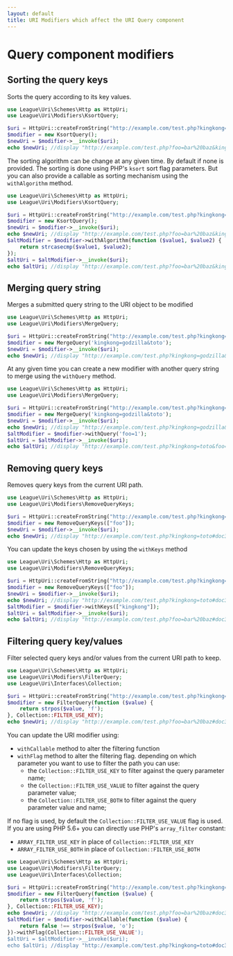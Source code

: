 ```yaml
---
layout: default
title: URI Modifiers which affect the URI Query component
---
```


# Query component modifiers

## Sorting the query keys

Sorts the query according to its key values.

~~~php
use League\Uri\Schemes\Http as HttpUri;
use League\Uri\Modifiers\KsortQuery;

$uri = HttpUri::createFromString("http://example.com/test.php?kingkong=toto&foo=bar+baz#doc3");
$modifier = new KsortQuery();
$newUri = $modifier->__invoke($uri);
echo $newUri; //display "http://example.com/test.php?foo=bar%20baz&kingkong=toto#doc3"
~~~

The sorting algorithm can be change at any given time. By default if none is provided. The sorting is done using PHP's `ksort` sort flag parameters. But you can also provide a callable as sorting mechanism using the `withAlgorithm` method.

~~~php
use League\Uri\Schemes\Http as HttpUri;
use League\Uri\Modifiers\KsortQuery;

$uri = HttpUri::createFromString("http://example.com/test.php?kingkong=toto&foo=bar+baz#doc3");
$modifier = new KsortQuery();
$newUri = $modifier->__invoke($uri);
echo $newUri; //display "http://example.com/test.php?foo=bar%20baz&kingkong=toto#doc3"
$altModifier = $modifier->withAlgorithm(function ($value1, $value2) {
    return strcasecmp($value1, $value2);
});
$altUri = $altModifier->__invoke($uri);
echo $altUri; //display "http://example.com/test.php?foo=bar%20baz&kingkong=toto#doc3"
~~~

## Merging query string

Merges a submitted query string to the URI object to be modified

~~~php
use League\Uri\Schemes\Http as HttpUri;
use League\Uri\Modifiers\MergeQuery;

$uri = HttpUri::createFromString("http://example.com/test.php?kingkong=toto&foo=bar+baz#doc3");
$modifier = new MergeQuery('kingkong=godzilla&toto');
$newUri = $modifier->__invoke($uri);
echo $newUri; //display "http://example.com/test.php?kingkong=godzilla&foo=bar%20baz&&toto#doc3"
~~~

At any given time you can create a new modifier with another query string to merge using the `withQuery` method.

~~~php
use League\Uri\Schemes\Http as HttpUri;
use League\Uri\Modifiers\MergeQuery;

$uri = HttpUri::createFromString("http://example.com/test.php?kingkong=toto&foo=bar+baz#doc3");
$modifier = new MergeQuery('kingkong=godzilla&toto');
$newUri = $modifier->__invoke($uri);
echo $newUri; //display "http://example.com/test.php?kingkong=godzilla&foo=bar%20baz&&toto#doc3"
$altModifier = $modifier->withQuery('foo=1');
$altUri = $altModifier->__invoke($uri);
echo $altUri; //display "http://example.com/test.php?kingkong=toto&foo=1#doc3"
~~~


## Removing query keys

Removes query keys from the current URI path.

~~~php
use League\Uri\Schemes\Http as HttpUri;
use League\Uri\Modifiers\RemoveQueryKeys;

$uri = HttpUri::createFromString("http://example.com/test.php?kingkong=toto&foo=bar+baz#doc3");
$modifier = new RemoveQueryKeys(["foo"]);
$newUri = $modifier->__invoke($uri);
echo $newUri; //display "http://example.com/test.php?kingkong=toto#doc3"
~~~

You can update the keys chosen by using the `withKeys` method

~~~php
use League\Uri\Schemes\Http as HttpUri;
use League\Uri\Modifiers\RemoveQueryKeys;

$uri = HttpUri::createFromString("http://example.com/test.php?kingkong=toto&foo=bar+baz#doc3");
$modifier = new RemoveQueryKeys(["foo"]);
$newUri = $modifier->__invoke($uri);
echo $newUri; //display "http://example.com/test.php?kingkong=toto#doc3"
$altModifier = $modifier->withKeys(["kingkong"]);
$altUri = $altModifier->__invoke($uri);
echo $altUri; //display "http://example.com/test.php?foo=bar%20baz#doc3"
~~~

## Filtering query key/values

Filter selected query keys and/or values from the current URI path to keep.

~~~php
use League\Uri\Schemes\Http as HttpUri;
use League\Uri\Modifiers\FilterQuery;
use League\Uri\Interfaces\Collection;

$uri = HttpUri::createFromString("http://example.com/test.php?kingkong=toto&foo=bar+baz#doc3");
$modifier = new FilterQuery(function ($value) {
    return strpos($value, 'f');
}, Collection::FILTER_USE_KEY);
echo $newUri; //display "http://example.com/test.php?foo=bar%20baz#doc3"
~~~

You can update the URI modifier using:

- `withCallable` method to alter the filtering function
- `withFlag` method to alter the filtering flag. depending on which parameter you want to use to filter the path you can use:
	- the `Collection::FILTER_USE_KEY` to filter against the query parameter name;
	- the `Collection::FILTER_USE_VALUE` to filter against the query parameter value;
	- the `Collection::FILTER_USE_BOTH` to filter against the query parameter value and name;

If no flag is used, by default the `Collection::FILTER_USE_VALUE` flag is used.
If you are using PHP 5.6+ you can directly use PHP's `array_filter` constant:

- `ARRAY_FILTER_USE_KEY` in place of `Collection::FILTER_USE_KEY`
- `ARRAY_FILTER_USE_BOTH` in place of `Collection::FILTER_USE_BOTH`

~~~php
use League\Uri\Schemes\Http as HttpUri;
use League\Uri\Modifiers\FilterQuery;
use League\Uri\Interfaces\Collection;

$uri = HttpUri::createFromString("http://example.com/test.php?kingkong=toto&foo=bar+baz#doc3");
$modifier = new FilterQuery(function ($value) {
    return strpos($value, 'f');
}, Collection::FILTER_USE_KEY);
echo $newUri; //display "http://example.com/test.php?foo=bar%20baz#doc3"
$altModifier = $modifier->withCallable(function ($value) {
    return false !== strpos($value, 'o');
})->withFlag(Collection::FILTER_USE_VALUE');
$altUri = $altModifier->__invoke($uri);
echo $altUri; //display "http://example.com/test.php?kingkong=toto#doc3"
~~~
